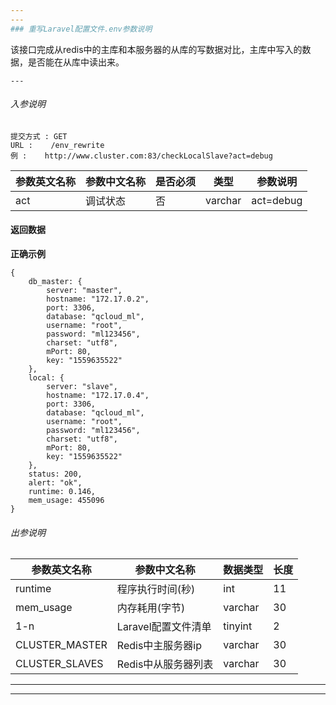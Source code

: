 ```yaml
---
---
### 重写Laravel配置文件.env参数说明
```
该接口完成从redis中的主库和本服务器的从库的写数据对比，主库中写入的数据，是否能在从库中读出来。
```
---
```


######  入参说明
```
提交方式 : GET
URL :    /env_rewrite
例 :    http://www.cluster.com:83/checkLocalSlave?act=debug
```
|  参数英文名称 |  参数中文名称 | 是否必须    | 类型  | 参数说明 |
| ------------------ | ------------------- | ------------------- | ------------------ |----------------|
|act  | 调试状态 |  否  |  varchar |act=debug|



#### 返回数据
**正确示例**

```
{
	db_master: {
		server: "master",
		hostname: "172.17.0.2",
		port: 3306,
		database: "qcloud_ml",
		username: "root",
		password: "ml123456",
		charset: "utf8",
		mPort: 80,
		key: "1559635522"
    },
    local: {
		server: "slave",
		hostname: "172.17.0.4",
		port: 3306,
		database: "qcloud_ml",
		username: "root",
		password: "ml123456",
		charset: "utf8",
		mPort: 80,
		key: "1559635522"
    },
    status: 200,
    alert: "ok",
    runtime: 0.146,
    mem_usage: 455096
}
```

######  出参说明

|  参数英文名称 |  参数中文名称| 数据类型  |长度| 
| ------------  | ------------- | ------------- | ------------- |
| runtime | 程序执行时间(秒) | int  |11| 
| mem_usage | 内存耗用(字节) | varchar  |30|
| 1-n |Laravel配置文件清单  | tinyint  |2|
| CLUSTER_MASTER | Redis中主服务器ip | varchar  |30|
| CLUSTER_SLAVES | Redis中从服务器列表 | varchar  |30|


---
---
